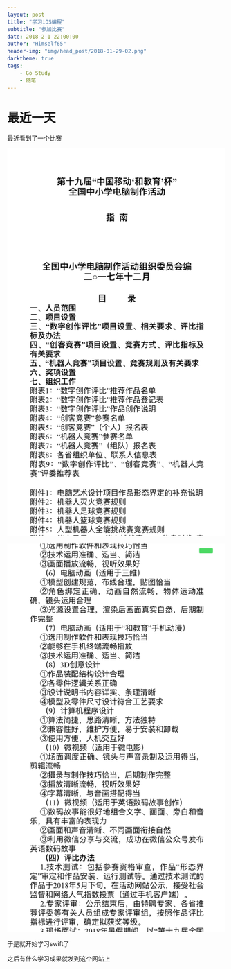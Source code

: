 ```yaml
---
layout: post
title: "学习iOS编程"
subtitle: "参加比赛"
date: 2018-2-1 22:00:00
author: "Himself65"
header-img: "img/head_post/2018-01-29-02.png"
darktheme: true
tags: 
    - Go Study
    - 随笔
---
```

# 最近一天

最近看到了一个比赛

![01](/img/in_post/2018-2-1-01.PNG)

![02](/img/in_post/2018-2-1-02.PNG)

于是就开始学习swift了

之后有什么学习成果就发到这个网站上
